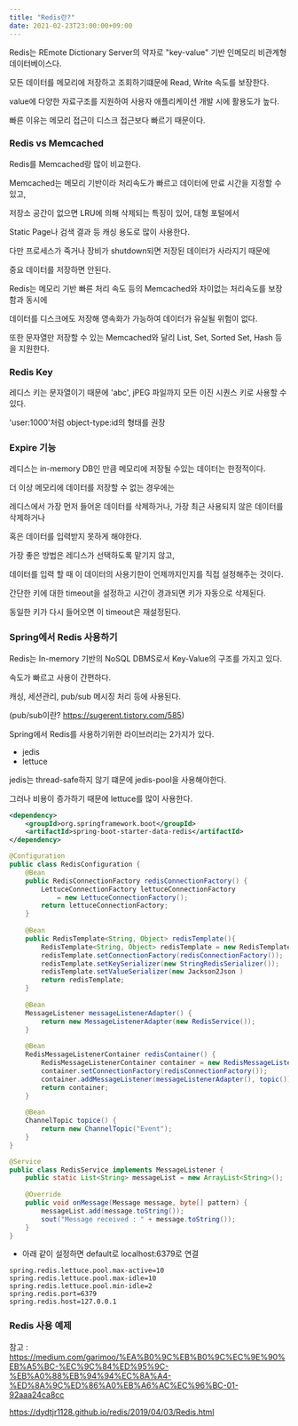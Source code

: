 ```yaml
---
title: "Redis란?"
date: 2021-02-23T23:00:00+09:00
---
```


Redis는 REmote Dictionary Server의 약자로 "key-value" 기반 인메모리 비관계형 데이터베이스다.

모든 데이터를 메모리에 저장하고 조회하기떄문에 Read, Write 속도를 보장한다.

value에 다양한 자료구조를 지원하여 사용자 애플리케이션 개발 시에 활용도가 높다.

빠른 이유는 메모리 접근이 디스크 접근보다 빠르기 때문이다.



### Redis vs Memcached

Redis를 Memcached랑 많이 비교한다.

Memcached는 메모리 기반이라 처리속도가 빠르고 데이터에 만료 시간을 지정할 수 있고,

저장소 공간이 없으면 LRU에 의해 삭제되는 특징이 있어, 대형 포털에서

Static Page나 검색 결과 등 캐싱 용도로 많이 사용한다.

다만 프로세스가 죽거나 장비가 shutdown되면 저장된 데이터가 사라지기 때문에

중요 데이터를 저장하면 안된다.

Redis는 메모리 기반 빠른 처리 속도 등의 Memcached와 차이없는 처리속도를 보장함과 동시에

데이터를 디스크에도 저장해 영속화가 가능하여 데이터가 유실될 위험이 없다.

또한 문자열만 저장할 수 있는 Memcached와 달리 List, Set, Sorted Set, Hash 등을 지원한다.



### Redis Key

레디스 키는 문자열이기 때문에 'abc', jPEG 파일까지 모든 이진 시퀀스 키로 사용할 수 있다.

'user:1000'처럼 object-type:id의 형태를 권장



### Expire 기능

레디스는 in-memory DB인 만큼 메모리에 저장될 수있는 데이터는 한정적이다.

더 이상 메모리에 데이터를 저장할 수 없는 경우에는

레디스에서 가장 먼저 들어온 데이터를 삭제하거나, 가장 최근 사용되지 않은 데이터를 삭제하거나

혹은 데이터를 입력받지 못하게 해야한다.

가장 좋은 방법은 레디스가 선택하도록 맡기지 않고, 

데이터를 입력 할 때 이 데이터의 사용기한이 언제까지인지를 직접 설정해주는 것이다.

간단한 키에 대한 timeout을 설정하고 시간이 경과되면 키가 자동으로 삭제된다.

동일한 키가 다시 들어오면 이 timeout은 재설정된다.



### Spring에서 Redis 사용하기

Redis는 In-memory 기반의 NoSQL DBMS로서 Key-Value의 구조를 가지고 있다.

속도가 빠르고 사용이 간편하다.

캐싱, 세션관리, pub/sub 메시징 처리 등에 사용된다.

(pub/sub이란? https://sugerent.tistory.com/585)

  

Spring에서 Redis를 사용하기위한 라이브러리는 2가지가 있다.

* jedis
* lettuce

jedis는 thread-safe하지 않기 떄문에 jedis-pool을 사용해야한다.

그러나 비용이 증가하기 때문에 lettuce를 많이 사용한다.

```xml
<dependency>
	<groupId>org.springframework.boot</groupId>
    <artifactId>spring-boot-starter-data-redis</artifactId>
</dependency>
```

```java
@Configuration
public class RedisConfiguration {
    @Bean
    public RedisConnectionFactory redisConnectionFactory() {
        LettuceConnectionFactory lettuceConnectionFactory 
            = new LettuceConnectionFactory();
        return lettuceConnectionFactory;
    }
    
    @Bean
    public RedisTemplate<String, Object> redisTemplate(){
        RedisTemplate<String, Object> redisTemplate = new RedisTemplate<>();
        redisTemplate.setConnectionFactory(redisConnectionFactory());
        redisTemplate.setKeySerializer(new StringRedisSerializer());
        redisTemplate.setValueSerializer(new Jackson2Json )
        return redisTemplate;
    }
    
    @Bean
    MessageListener messageListenerAdapter() {
        return new MessageListenerAdapter(new RedisService());
    }
    
    @Bean
    RedisMessageListenerContainer redisContainer() {
        RedisMessageListenerContainer container = new RedisMessageListener();
    	container.setConnectionFactory(redisConnectionFactory());
        container.addMessageListener(messageListenerAdapter(), topic());
	    return container;
	}
    
    @Bean
    ChannelTopic topice() {
        return new ChannelTopic("Event");
    }
}
```

```java
@Service
public class RedisService implements MessageListener {
    public static List<String> messageList = new ArrayList<String>();
    
    @Override
    public void onMessage(Message message, byte[] pattern) {
        messageList.add(message.toString());
        sout("Message received : " + message.toString());
    }
}
```



* 아래 같이 설정하면 default로 localhost:6379로 연결

```properties
spring.redis.lettuce.pool.max-active=10
spring.redis.lettuce.pool.max-idle=10
spring.redis.lettuce.pool.min-idle=2
spring.redis.port=6379
spring.redis.host=127.0.0.1
```



### Redis 사용 예제





참고 : https://medium.com/garimoo/%EA%B0%9C%EB%B0%9C%EC%9E%90%EB%A5%BC-%EC%9C%84%ED%95%9C-%EB%A0%88%EB%94%94%EC%8A%A4-%ED%8A%9C%ED%86%A0%EB%A6%AC%EC%96%BC-01-92aaa24ca8cc

 https://dydtjr1128.github.io/redis/2019/04/03/Redis.html
